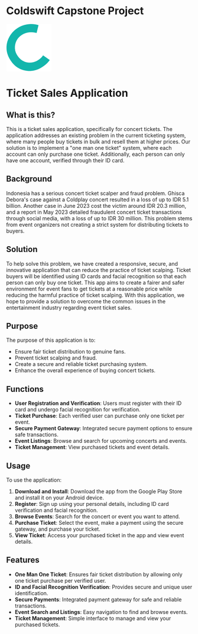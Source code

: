# Coldswift Capstone Project
![alt text](Logo/transparan.png)

# Ticket Sales Application

## What is this?
This is a ticket sales application, specifically for concert tickets. The application addresses an existing problem in the current ticketing system, where many people buy tickets in bulk and resell them at higher prices. Our solution is to implement a "one man one ticket" system, where each account can only purchase one ticket. Additionally, each person can only have one account, verified through their ID card.

## Background
Indonesia has a serious concert ticket scalper and fraud problem. Ghisca Debora's case against a Coldplay concert resulted in a loss of up to IDR 5.1 billion. Another case in June 2023 cost the victim around IDR 20.3 million, and a report in May 2023 detailed fraudulent concert ticket transactions through social media, with a loss of up to IDR 30 million. This problem stems from event organizers not creating a strict system for distributing tickets to buyers.

## Solution
To help solve this problem, we have created a responsive, secure, and innovative application that can reduce the practice of ticket scalping. Ticket buyers will be identified using ID cards and facial recognition so that each person can only buy one ticket. This app aims to create a fairer and safer environment for event fans to get tickets at a reasonable price while reducing the harmful practice of ticket scalping. With this application, we hope to provide a solution to overcome the common issues in the entertainment industry regarding event ticket sales.

## Purpose
The purpose of this application is to:
- Ensure fair ticket distribution to genuine fans.
- Prevent ticket scalping and fraud.
- Create a secure and reliable ticket purchasing system.
- Enhance the overall experience of buying concert tickets.

## Functions
- **User Registration and Verification**: Users must register with their ID card and undergo facial recognition for verification.
- **Ticket Purchase**: Each verified user can purchase only one ticket per event.
- **Secure Payment Gateway**: Integrated secure payment options to ensure safe transactions.
- **Event Listings**: Browse and search for upcoming concerts and events.
- **Ticket Management**: View purchased tickets and event details.

## Usage
To use the application:

1. **Download and Install**: Download the app from the Google Play Store and install it on your Android device.
2. **Register**: Sign up using your personal details, including ID card verification and facial recognition.
3. **Browse Events**: Search for the concert or event you want to attend.
4. **Purchase Ticket**: Select the event, make a payment using the secure gateway, and purchase your ticket.
5. **View Ticket**: Access your purchased ticket in the app and view event details.

## Features
- **One Man One Ticket**: Ensures fair ticket distribution by allowing only one ticket purchase per verified user.
- **ID and Facial Recognition Verification**: Provides secure and unique user identification.
- **Secure Payments**: Integrated payment gateway for safe and reliable transactions.
- **Event Search and Listings**: Easy navigation to find and browse events.
- **Ticket Management**: Simple interface to manage and view your purchased tickets.
